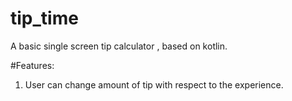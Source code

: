 # tip_time
A basic single screen tip calculator , based on kotlin.

#Features:
1. User can change amount of tip with respect to the experience.
